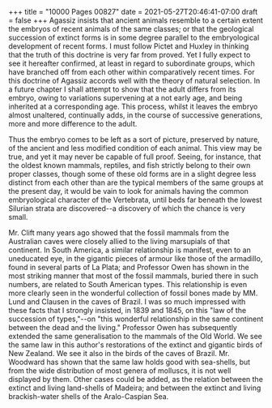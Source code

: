 +++
title = "10000 Pages 00827"
date = 2021-05-27T20:46:41-07:00
draft = false
+++
Agassiz insists that ancient animals resemble to a certain extent the embryos of recent animals of the same classes; or that the geological succession of extinct forms is in some degree parallel to the embryological development of recent forms. I must follow Pictet and Huxley in thinking that the truth of this doctrine is very far from proved. Yet I fully expect to see it hereafter confirmed, at least in regard to subordinate groups, which have branched off from each other within comparatively recent times. For this doctrine of Agassiz accords well with the theory of natural selection. In a future chapter I shall attempt to show that the adult differs from its embryo, owing to variations supervening at a not early age, and being inherited at a corresponding age. This process, whilst it leaves the embryo almost unaltered, continually adds, in the course of successive generations, more and more difference to the adult.

Thus the embryo comes to be left as a sort of picture, preserved by nature, of the ancient and less modified condition of each animal. This view may be true, and yet it may never be capable of full proof. Seeing, for instance, that the oldest known mammals, reptiles, and fish strictly belong to their own proper classes, though some of these old forms are in a slight degree less distinct from each other than are the typical members of the same groups at the present day, it would be vain to look for animals having the common embryological character of the Vertebrata, until beds far beneath the lowest Silurian strata are discovered--a discovery of which the chance is very small.

Mr. Clift many years ago showed that the fossil mammals from the Australian caves were closely allied to the living marsupials of that continent. In South America, a similar relationship is manifest, even to an uneducated eye, in the gigantic pieces of armour like those of the armadillo, found in several parts of La Plata; and Professor Owen has shown in the most striking manner that most of the fossil mammals, buried there in such numbers, are related to South American types. This relationship is even more clearly seen in the wonderful collection of fossil bones made by MM. Lund and Clausen in the caves of Brazil. I was so much impressed with these facts that I strongly insisted, in 1839 and 1845, on this "law of the succession of types,"--on "this wonderful relationship in the same continent between the dead and the living." Professor Owen has subsequently extended the same generalisation to the mammals of the Old World. We see the same law in this author's restorations of the extinct and gigantic birds of New Zealand. We see it also in the birds of the caves of Brazil. Mr. Woodward has shown that the same law holds good with sea-shells, but from the wide distribution of most genera of molluscs, it is not well displayed by them. Other cases could be added, as the relation between the extinct and living land-shells of Madeira; and between the extinct and living brackish-water shells of the Aralo-Caspian Sea.
